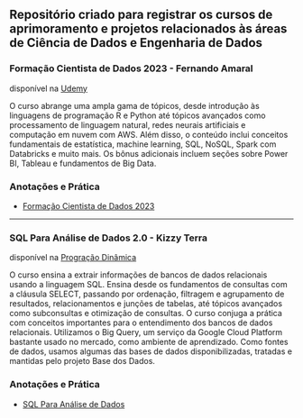 
## Repositório criado para registrar os cursos de aprimoramento e projetos relacionados às áreas de Ciência de Dados e Engenharia de Dados


### Formação Cientista de Dados 2023 - Fernando Amaral

disponível na [Udemy](https://www.udemy.com/course/cientista-de-dados/)

O curso abrange uma ampla gama de tópicos, desde introdução às linguagens de programação R e Python até tópicos avançados como processamento de linguagem natural, redes neurais artificiais e computação em nuvem com AWS. Além disso, o conteúdo inclui conceitos fundamentais de estatística, machine learning, SQL, NoSQL, Spark com Databricks e muito mais. Os bônus adicionais incluem seções sobre Power BI, Tableau e fundamentos de Big Data.


### Anotações e Prática

* [Formação Cientista de Dados 2023](formacao-cientista-de-dados)

---


### SQL Para Análise de Dados 2.0 - Kizzy Terra

disponível na [Progração Dinâmica](https://hotmart.com/pt-br/marketplace/produtos/sql-pgdinamica/C78139843N)

O curso ensina a extrair informações de bancos de dados relacionais usando a linguagem SQL. Ensina desde os fundamentos de consultas com a cláusula SELECT, passando por ordenação, filtragem e agrupamento de resultados, relacionamentos e junções de tabelas, até tópicos avançados como subconsultas e otimização de consultas. 
O curso conjuga a prática com conceitos importantes para o entendimento dos bancos de dados relacionais. Utilizamos o Big Query, um serviço da Google Cloud Platform bastante usado no mercado, como ambiente de aprendizado. Como fontes de dados, usamos algumas das bases de dados disponibilizadas, tratadas e mantidas pelo projeto Base dos Dados.


### Anotações e Prática

* [SQL Para Análise de Dados](sql-para-analise-de-dados/anotacoes.md)

